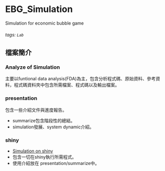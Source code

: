 # EBG_Simulation
Simulation for economic bubble game

###### tags: `Lab`

## 檔案簡介

### Analyze of Simulation

主要以funtional data analysis(FDA)為主，包含分析程式碼、原始資料、參考資料，程式碼資料夾中包含所需檔案、程式碼以及輸出檔案。

### presentation

包含一些介紹文件與進度報告。

- summarize包含階段性的總結。
- simulation發展、system dynamic介紹。

### shiny

- [Simulation on shiny](https://chenebg.shinyapps.io/shiny/)
- 包含一切在shiny執行所需程式。
- 使用介紹放在 presentation/summarize中。
